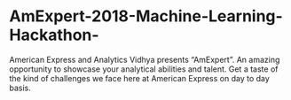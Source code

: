 # AmExpert-2018-Machine-Learning-Hackathon-
American Express and Analytics Vidhya presents “AmExpert”. An amazing opportunity to showcase your analytical abilities and talent.     Get a taste of the kind of challenges we face here at American Express on day to day basis.
